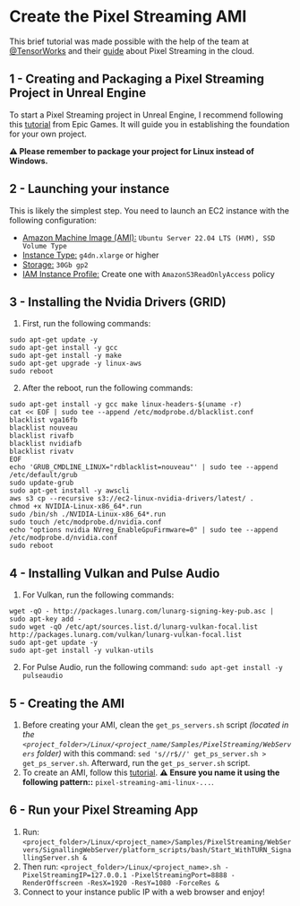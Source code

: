 # Create the Pixel Streaming AMI

This brief tutorial was made possible with the help of the team at  [@TensorWorks](https://github.com/TensorWorks) and their [guide](https://github.com/TensorWorks/PixelStreamingCloudGuide) about Pixel Streaming in the cloud.

## 1 - Creating and Packaging a Pixel Streaming Project in Unreal Engine

To start a Pixel Streaming project in Unreal Engine, I recommend following this [tutorial](https://dev.epicgames.com/documentation/en-us/unreal-engine/getting-started-with-pixel-streaming-in-unreal-engine?application_version=5.3#1-prepareyourunrealengineapplication) from Epic Games. It will guide you in establishing the foundation for your own project.

**⚠️ Please remember to package your project for Linux instead of Windows.**

## 2 - Launching your instance
This is likely the simplest step. You need to launch an EC2 instance with the following configuration:
- <ins>Amazon Machine Image (AMI):</ins> `Ubuntu Server 22.04 LTS (HVM), SSD Volume Type`
- <ins>Instance Type:</ins> `g4dn.xlarge` or higher
- <ins>Storage:</ins> `30Gb gp2`
- <ins>IAM Instance Profile:</ins> Create one with `AmazonS3ReadOnlyAccess` policy

## 3 - Installing the Nvidia Drivers (GRID)
1. First, run the following commands:
```
sudo apt-get update -y 
sudo apt-get install -y gcc
sudo apt-get install -y make
sudo apt-get upgrade -y linux-aws
sudo reboot
```

2. After the reboot, run the following commands:
```
sudo apt-get install -y gcc make linux-headers-$(uname -r)
cat << EOF | sudo tee --append /etc/modprobe.d/blacklist.conf
blacklist vga16fb
blacklist nouveau
blacklist rivafb
blacklist nvidiafb
blacklist rivatv
EOF
echo 'GRUB_CMDLINE_LINUX="rdblacklist=nouveau"' | sudo tee --append /etc/default/grub
sudo update-grub
sudo apt-get install -y awscli
aws s3 cp --recursive s3://ec2-linux-nvidia-drivers/latest/ .
chmod +x NVIDIA-Linux-x86_64*.run
sudo /bin/sh ./NVIDIA-Linux-x86_64*.run
sudo touch /etc/modprobe.d/nvidia.conf
echo "options nvidia NVreg_EnableGpuFirmware=0" | sudo tee --append /etc/modprobe.d/nvidia.conf
sudo reboot
```

## 4 - Installing Vulkan and Pulse Audio
1. For Vulkan, run the following commands:
```
wget -qO - http://packages.lunarg.com/lunarg-signing-key-pub.asc | sudo apt-key add -
sudo wget -qO /etc/apt/sources.list.d/lunarg-vulkan-focal.list http://packages.lunarg.com/vulkan/lunarg-vulkan-focal.list
sudo apt-get update -y
sudo apt-get install -y vulkan-utils
```
2. For Pulse Audio, run the following command: `sudo apt-get install -y pulseaudio`

## 5 - Creating the AMI
1. Before creating your AMI, clean the `get_ps_servers.sh` script *(located in the `<project_folder>/Linux/<project_name/Samples/PixelStreaming/WebServers` folder)* with this command: `sed 's//r$//' get_ps_server.sh > get_ps_server.sh`. Afterward, run the `get_ps_server.sh` script.
2. To create an AMI, follow this [tutorial](https://docs.aws.amazon.com/toolkit-for-visual-studio/latest/user-guide/tkv-create-ami-from-instance.html). **⚠️ Ensure you name it using the following pattern::** `pixel-streaming-ami-linux-...`.

## 6 - Run your Pixel Streaming App
1. Run: `<project_folder>/Linux/<project_name>/Samples/PixelStreaming/WebServers/SignallingWebServer/platform_scripts/bash/Start_WithTURN_SignallingServer.sh &`
2. Then run: `<project_folder>/Linux/<project_name>.sh -PixelStreamingIP=127.0.0.1 -PixelStreamingPort=8888 -RenderOffscreen -ResX=1920 -ResY=1080 -ForceRes &`
3. Connect to your instance public IP with a web browser and enjoy!
